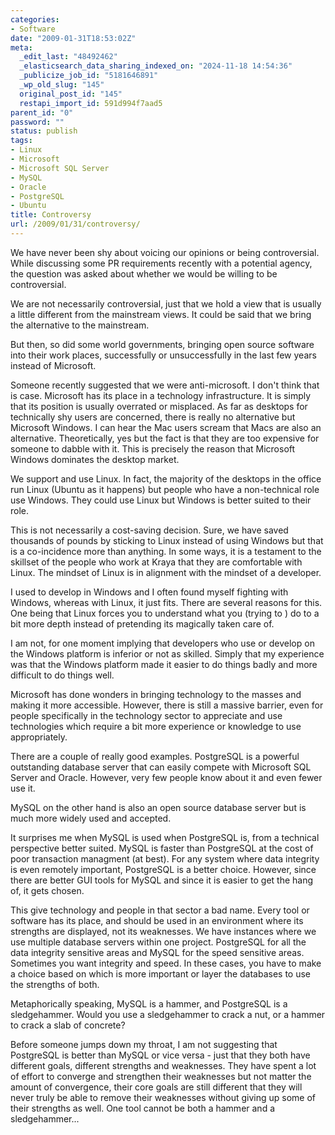 ```yaml
---
categories:
- Software
date: "2009-01-31T18:53:02Z"
meta:
  _edit_last: "48492462"
  _elasticsearch_data_sharing_indexed_on: "2024-11-18 14:54:36"
  _publicize_job_id: "5181646891"
  _wp_old_slug: "145"
  original_post_id: "145"
  restapi_import_id: 591d994f7aad5
parent_id: "0"
password: ""
status: publish
tags:
- Linux
- Microsoft
- Microsoft SQL Server
- MySQL
- Oracle
- PostgreSQL
- Ubuntu
title: Controversy
url: /2009/01/31/controversy/
---
```


We have never been shy about voicing our opinions or being controversial. While
discussing some PR requirements recently with a potential agency, the question
was asked about whether we would be willing to be controversial.

We are not necessarily controversial, just that we hold a view that is usually a
little different from the mainstream views. It could be said that we bring the
alternative to the mainstream.

But then, so did some world governments, bringing open source software into
their work places, successfully or unsuccessfully in the last few years instead
of Microsoft.

Someone recently suggested that we were anti-microsoft. I don't think that is
case. Microsoft has its place in a technology infrastructure. It is simply that
its position is usually overrated or misplaced. As far as desktops for
technically shy users are concerned, there is really no alternative but
Microsoft Windows. I can hear the Mac users scream that Macs are also an
alternative. Theoretically, yes but the fact is that they are too expensive for
someone to dabble with it. This is precisely the reason that Microsoft Windows
dominates the desktop market.

We support and use Linux. In fact, the majority of the desktops in the office
run Linux (Ubuntu as it happens) but people who have a non-technical role use
Windows. They could use Linux but Windows is better suited to their role.

<!--more-->

This is not necessarily a cost-saving decision. Sure, we have saved thousands of
pounds by sticking to Linux instead of using Windows but that is a co-incidence
more than anything. In some ways, it is a testament to the skillset of the
people who work at Kraya that they are comfortable with Linux. The mindset of
Linux is in alignment with the mindset of a developer.

I used to develop in Windows and I often found myself fighting with Windows,
whereas with Linux, it just fits. There are several reasons for this. One being
that Linux forces you to understand what you (trying to ) do to a bit more depth
instead of pretending its magically taken care of.

I am not, for one moment implying that developers who use or develop on the
Windows platform is inferior or not as skilled. Simply that my experience was
that the Windows platform made it easier to do things badly and more difficult
to do things well.

Microsoft has done wonders in bringing technology to the masses and making it
more accessible. However, there is still a massive barrier, even for people
specifically in the technology sector to appreciate and use technologies which
require a bit more experience or knowledge to use appropriately.

There are a couple of really good examples. PostgreSQL is a powerful outstanding
database server that can easily compete with Microsoft SQL Server and Oracle.
However, very few people know about it and even fewer use it.

MySQL on the other hand is also an open source database server but is much more
widely used and accepted.

It surprises me when MySQL is used when PostgreSQL is, from a technical
perspective better suited. MySQL is faster than PostgreSQL at the cost of poor
transaction managment (at best). For any system where data integrity is even
remotely important, PostgreSQL is a better choice. However, since there are
better GUI tools for MySQL and since it is easier to get the hang of, it gets
chosen.

This give technology and people in that sector a bad name. Every tool or
software has its place, and should be used in an environment where its strengths
are displayed, not its weaknesses. We have instances where we use multiple
database servers within one project. PostgreSQL for all the data integrity
sensitive areas and MySQL for the speed sensitive areas. Sometimes you want
integrity and speed. In these cases, you have to make a choice based on which is
more important or layer the databases to use the strengths of both.

Metaphorically speaking, MySQL is a hammer, and PostgreSQL is a sledgehammer.
Would you use a sledgehammer to crack a nut, or a hammer to crack a slab of
concrete?

Before someone jumps down my throat, I am not suggesting that PostgreSQL is
better than MySQL or vice versa - just that they both have different goals,
different strengths and weaknesses. They have spent a lot of effort to converge
and strengthen their weaknesses but not matter the amount of convergence, their
core goals are still different that they will never truly be able to remove
their weaknesses without giving up some of their strengths as well. One tool
cannot be both a hammer and a sledgehammer...
